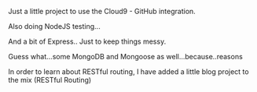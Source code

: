 <p>Just a little project to use the Cloud9 - GitHub integration.</p>
<p>Also doing NodeJS testing...</p>
<p>And a bit of Express.. Just to keep things messy.</p>
<p>Guess what...some MongoDB and Mongoose as well...because..reasons</p>
<p>In order to learn about RESTful routing, I have added a little blog project to the mix (RESTful Routing)</p>
